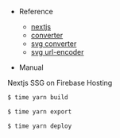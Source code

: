 - Reference

  - [nextjs](https://nextjs.org/)
  - [converter](https://base64.guru/converter/encode/image)
  - [svg converter](https://stackoverflow.com/a/19255455/15972569)
  - [svg url-encoder](https://yoksel.github.io/url-encoder/)

- Manual

Nextjs SSG on Firebase Hosting

```bash
$ time yarn build

$ time yarn export

$ time yarn deploy
```
